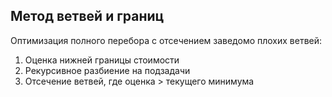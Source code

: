 ## Метод ветвей и границ

Оптимизация полного перебора с отсечением заведомо плохих ветвей:
1. Оценка нижней границы стоимости
2. Рекурсивное разбиение на подзадачи
3. Отсечение ветвей, где оценка > текущего минимума
